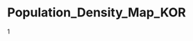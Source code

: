 # Population_Density_Map_KOR

1[](https://github.com/jbae42/Population_Density_Map_KOR/blob/main/population_density_KOR.jpg)
